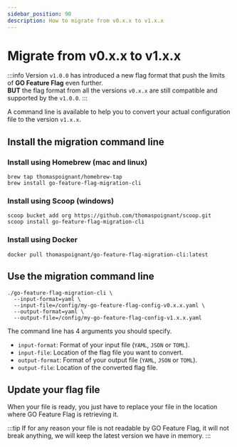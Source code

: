```yaml
---
sidebar_position: 90
description: How to migrate from v0.x.x to v1.x.x
---
```


# Migrate from v0.x.x to v1.x.x 

:::info
Version `v1.0.0` has introduced a new flag format that push the limits of **GO Feature Flag** even further.  
**BUT** the flag format from all the versions `v0.x.x` are still compatible and supported by the `v1.0.0`.
:::

A command line is available to help you to convert your actual configuration file to the version `v1.x.x`.


## Install the migration command line

### Install using Homebrew (mac and linux)
```shell
brew tap thomaspoignant/homebrew-tap
brew install go-feature-flag-migration-cli
```
 
### Install using Scoop (windows)
```shell
scoop bucket add org https://github.com/thomaspoignant/scoop.git
scoop install go-feature-flag-migration-cli
```

### Install using Docker
```shell
docker pull thomaspoignant/go-feature-flag-migration-cli:latest
```

## Use the migration command line

```shell
./go-feature-flag-migration-cli \
  --input-format=yaml \
  --input-file=/config/my-go-feature-flag-config-v0.x.x.yaml \
  --output-format=yaml \
  --output-file=/config/my-go-feature-flag-config-v1.x.x.yaml
```

The command line has 4 arguments you should specify.

- `input-format`: Format of your input file (`YAML`, `JSON` or `TOML`).
- `input-file`: Location of the flag file you want to convert.
- `output-format`: Format of your output file (`YAML`, `JSON` or `TOML`).
- `output-file`: Location of the converted flag file.


## Update your flag file

When your file is ready, you just have to replace your file in the location where GO Feature Flag is retrieving it.

:::tip
If for any reason your file is not readable by GO Feature Flag, it will not break anything, we will keep the latest version we have in memory. 
:::
